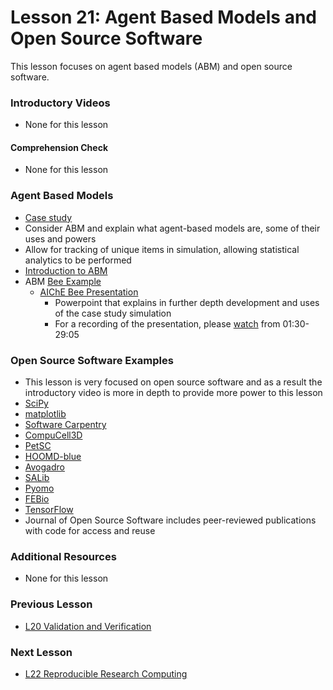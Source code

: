 # **Lesson 21: Agent Based Models and Open Source Software**
This lesson focuses on agent based models (ABM) and open source software.

### **Introductory Videos**
 * None for this lesson
#### **Comprehension Check**
 * None for this lesson
### **Agent Based Models**
* [Case study](https://github.com/ashleefv/BeeNestABM)
* Consider ABM and explain what agent-based models are, some of their uses and powers
* Allow for tracking of unique items in simulation, allowing statistical analytics to be performed
* [Introduction to ABM](https://github.com/ashleefv/ApplNumComp/blob/master/Intro%20to%20ABM.pdf)
* ABM [Bee Example](https://github.com/ashleefv/BeeNestABM)
  * [AIChE Bee Presentation](https://github.com/ashleefv/ApplNumComp/blob/master/AIChE%20Bee%20pres%20ANFV.pdf)
    * Powerpoint that explains in further depth development and uses of the case study simulation
    * For a recording of the presentation, please [watch](https://www.youtube.com/watch?v=xCO1k6Gaex0&feature=emb_title&ab_channel=AshleeN.FordVersypt) from 01:30-29:05
### **Open Source Software Examples**
* This lesson is very focused on open source software and as a result the introductory video is more in depth to provide more power to this lesson
* [SciPy](https://scipy.org/)
* [matplotlib](https://matplotlib.org/)
* [Software Carpentry](https://github.com/swcarpentry)
* [CompuCell3D](https://compucell3d.org/)
* [PetSC](https://www.mcs.anl.gov/petsc/)
* [HOOMD-blue](http://glotzerlab.engin.umich.edu/hoomd-blue/)
* [Avogadro](http://avogadro.cc/)
* [SALib](https://joss.theoj.org/papers/10.21105/joss.00097)
* [Pyomo](http://www.pyomo.org/)
* [FEBio](https://febio.org/)
* [TensorFlow](https://www.tensorflow.org/)
* Journal of Open Source Software includes peer-reviewed publications with code for access and reuse

### **Additional Resources**
* None for this lesson

### **Previous Lesson**
 * [L20 Validation and Verification](/L20%20Validation%20and%20Verification.md)
### **Next Lesson**
 * [L22 Reproducible Research Computing](/L22%20Reproducible%20Research%20Computing.md)
